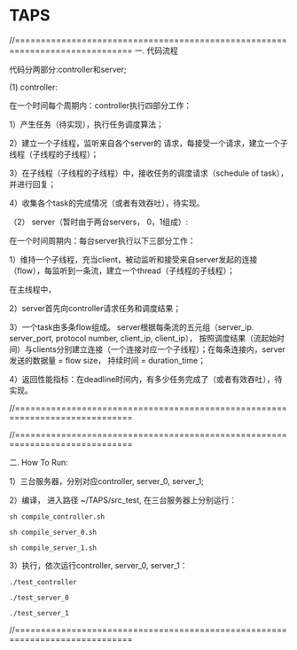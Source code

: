 # TAPS

//=============================================================================
一. 代码流程

代码分两部分:controller和server;


(1) controller:

在一个时间每个周期内：controller执行四部分工作：

1）产生任务（待实现），执行任务调度算法；

2）建立一个子线程，监听来自各个server的 请求，每接受一个请求，建立一个子线程（子线程的子线程）；

3）在子线程（子线程的子线程）中，接收任务的调度请求（schedule of task），并进行回复；

4）收集各个task的完成情况（或者有效吞吐），待实现。



（2） server（暂时由于两台servers， 0，1组成）:

在一个时间周期内：每台server执行以下三部分工作：

1）维持一个子线程，充当client，被动监听和接受来自server发起的连接（flow），每监听到一条流，建立一个thread（子线程的子线程）；


在主线程中，

2）server首先向controller请求任务和调度结果；

3）一个task由多条flow组成。 server根据每条流的五元组（server_ip. server_port, protocol number, client_ip, client_ip）， 按照调度结果（流起始时间）与clients分别建立连接（一个连接对应一个子线程）；在每条连接内，server发送的数据量 = flow size， 持续时间 = duration_time；

4）返回性能指标：在deadline时间内，有多少任务完成了（或者有效吞吐），待实现。

//=============================================================================



//=============================================================================

二. How To Run:

1）三台服务器，分别对应controller,  server_0,  server_1;

2）编译， 进入路径 ~/TAPS/src_test, 在三台服务器上分别运行：

	sh compile_controller.sh  

	sh compile_server_0.sh

	sh compile_server_1.sh 

3）执行，依次运行controller, server_0, server_1：

	./test_controller 

	./test_server_0  

	./test_server_1 

//=============================================================================